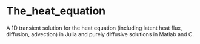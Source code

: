 # The_heat_equation
A 1D transient solution for the heat equation (including latent heat flux, diffusion, 
advection) in Julia and purely diffusive solutions in Matlab and C.

